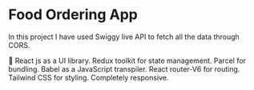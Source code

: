 # Food Ordering App
In this project I have used Swiggy live API to fetch all the data through CORS.

🚀 React js as a UI library.
 Redux toolkit for state management.
 Parcel for bundling.
 Babel as a JavaScript transpiler.
 React router-V6 for routing.
 Tailwind CSS for styling.
 Completely responsive.


